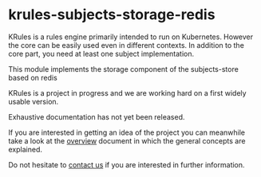 # krules-subjects-storage-redis

KRules is a rules engine primarily intended to run on Kubernetes. 
However the core can be easily used even in different contexts. 
In addition to the core part, you need at least one subject implementation.

This module implements the storage component of the subjects-store based on redis

KRules is a project in progress and we are working hard on a first widely usable version.

Exhaustive documentation has not yet been released.

If you are interested in getting an idea of the project you can meanwhile take a look at the [overview](https://github.com/airspot-dev/krules-doc/blob/master/OVERVIEW.md) document in which the general concepts are explained.

Do not hesitate to [contact us](mailto:info@airspot.tech) if you are interested in further information.


